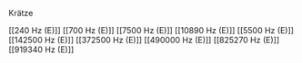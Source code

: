 Krätze

[[240 Hz (E)]]
[[700 Hz (E)]]
[[7500 Hz (E)]]
[[10890 Hz (E)]]
[[5500 Hz (E)]]
[[142500 Hz (E)]]
[[372500 Hz (E)]]
[[490000 Hz (E)]]
[[825270 Hz (E)]]
[[919340 Hz (E)]]